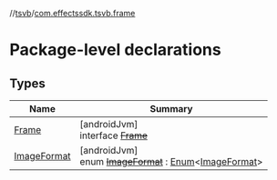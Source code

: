 //[tsvb](../../index.md)/[com.effectssdk.tsvb.frame](index.md)

# Package-level declarations

## Types

| Name                                  | Summary                                                                                                                                                                                    |
|---------------------------------------|--------------------------------------------------------------------------------------------------------------------------------------------------------------------------------------------|
| [Frame](-frame/index.md)              | [androidJvm]<br>interface [~~Frame~~](-frame/index.md)                                                                                                                                     |
| [ImageFormat](-image-format/index.md) | [androidJvm]<br>enum [~~ImageFormat~~](-image-format/index.md) : [Enum](https://kotlinlang.org/api/latest/jvm/stdlib/kotlin/-enum/index.html)&lt;[ImageFormat](-image-format/index.md)&gt; |
